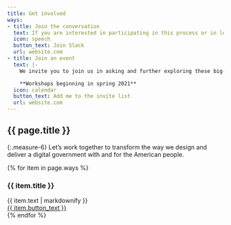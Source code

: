 ```yaml
---
title: Get involved
ways:
- title: Join the conversation
  text: If you are interested in participating in this process or in learning more about the design system,  you can join us in our public Slack channel (#uswds-public), for our monthly calls, and in the other digital.gov communities of practice. 
  icon: speech
  button_text: Join Slack
  url: website.com
- title: Join an event
  text: |- 
    We invite you to join us in asking and further exploring these big-picture questions by joining our community and attending our events. 

    **Workshops beginning in spring 2021**
  icon: calendar
  button_text: Add me to the invite list
  url: website.com
---
```


<div class="grid-row">
<div class="grid-col-12" markdown="1">

## {{ page.title }}

<div class="usa-prose" markdown="1">

{:.measure-6}
Let’s work together to transform the way we design and deliver a digital government with and for the American people.
</div>
</div>
</div>

<div class="grid-row tablet:margin-x-neg-205 blueprint-involvements">
  {% for item in page.ways %}
    <div class="grid-col-12 tablet:grid-col-6 tablet:padding-x-205 blueprint-involvements__item">
      <div>
        <img class="blueprint-involvements__img" src="{{ site.baseurl }}/img/blueprint/{{ item.icon }}.svg" alt="" role="presentation">
        <h3 class="blueprint-involvements__heading">{{ item.title }}</h3>
        <div class="blueprint-involvements__body usa-prose">
          {{ item.text | markdownify }}
        </div>
      </div>
      <a href="#" class="usa-button usa-button--blueprint blueprint-involvements__button">{{ item.button_text }}</a>
    </div>
  {% endfor %}
</div>

